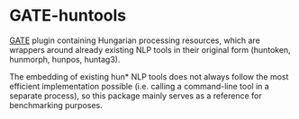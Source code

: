 # GATE-huntools
[GATE](http://gate.ac.uk/) plugin containing Hungarian processing resources, which are wrappers around already existing NLP tools in their original form (huntoken, hunmorph, hunpos, huntag3).

The embedding of existing hun* NLP tools does not always follow the most efficient implementation possible (i.e. calling a command-line tool in a separate process), so this package mainly serves as a reference for benchmarking purposes.
